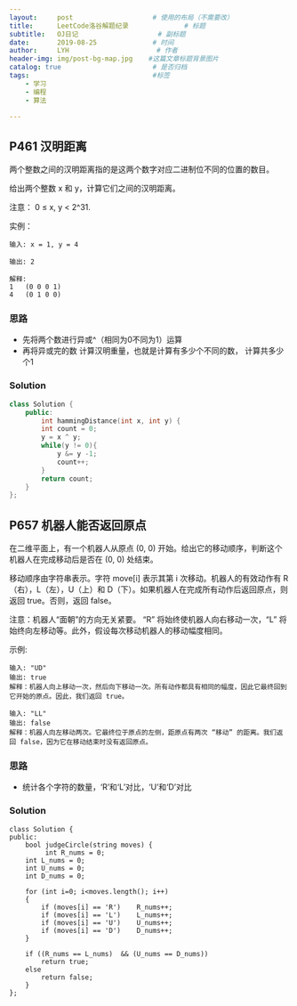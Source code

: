 ```yaml
---
layout:     post                    # 使用的布局（不需要改）
title:      LeetCode洛谷解题纪录	           	# 标题 
subtitle:   OJ日记					# 副标题
date:       2019-08-25              # 时间
author:     LYH                      # 作者
header-img: img/post-bg-map.jpg    #这篇文章标题背景图片
catalog: true                       # 是否归档
tags:                               #标签
    - 学习
    - 编程
    - 算法

---
```


## P461 汉明距离

两个整数之间的汉明距离指的是这两个数字对应二进制位不同的位置的数目。

给出两个整数 x 和 y，计算它们之间的汉明距离。

注意：
0 ≤ x, y < 2^31.

实例：

```
输入: x = 1, y = 4

输出: 2

解释:
1   (0 0 0 1)
4   (0 1 0 0)
```

### 思路

* 先将两个数进行异或^（相同为0不同为1）运算
* 再将异或完的数 计算汉明重量，也就是计算有多少个不同的数， 计算共多少个1


### Solution

```c++
class Solution {
    public:
        int hammingDistance(int x, int y) {
        int count = 0;        
        y = x ^ y;
        while(y != 0){
            y &= y -1;
            count++;
        }    
        return count;    
    }
};
```

## P657 机器人能否返回原点

在二维平面上，有一个机器人从原点 (0, 0) 开始。给出它的移动顺序，判断这个机器人在完成移动后是否在 (0, 0) 处结束。

移动顺序由字符串表示。字符 move[i] 表示其第 i 次移动。机器人的有效动作有 R（右），L（左），U（上）和 D（下）。如果机器人在完成所有动作后返回原点，则返回 true。否则，返回 false。

注意：机器人“面朝”的方向无关紧要。 “R” 将始终使机器人向右移动一次，“L” 将始终向左移动等。此外，假设每次移动机器人的移动幅度相同。

示例:

```
输入: "UD"
输出: true
解释：机器人向上移动一次，然后向下移动一次。所有动作都具有相同的幅度，因此它最终回到它开始的原点。因此，我们返回 true。

输入: "LL"
输出: false
解释：机器人向左移动两次。它最终位于原点的左侧，距原点有两次 “移动” 的距离。我们返回 false，因为它在移动结束时没有返回原点。
```

### 思路

* 统计各个字符的数量，‘R’和‘L’对比，‘U’和‘D’对比

### Solution

```
class Solution {
public:
    bool judgeCircle(string moves) {
         int R_nums = 0;
    int L_nums = 0;
    int U_nums = 0;
    int D_nums = 0;
    
    for (int i=0; i<moves.length(); i++)
    {
        if (moves[i] == 'R')    R_nums++;
        if (moves[i] == 'L')    L_nums++;
        if (moves[i] == 'U')    U_nums++;
        if (moves[i] == 'D')    D_nums++;
    }
    
    if ((R_nums == L_nums)  && (U_nums == D_nums))
        return true;
    else
        return false;
    }
};
```


